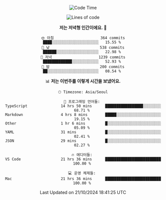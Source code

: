 <div align='center'>
 
<!--START_SECTION:waka-->
![Code Time](http://img.shields.io/badge/Code%20Time-3%2C897%20hrs%2013%20mins-blue)

![Lines of code](https://img.shields.io/badge/%EC%A0%80%EB%8A%94%20%EC%97%AC%ED%83%9C%EA%B9%8C%EC%A7%80%20-1.4%20million%20%EC%A4%84%EC%9D%98%20%EC%BD%94%EB%93%9C%EB%A5%BC%20%EC%9E%91%EC%84%B1%ED%96%88%EC%96%B4%EC%9A%94.-blue)

**저는 저녁형 인간이에요. 🦉** 

```text
🌞 아침                     364 commits         ████░░░░░░░░░░░░░░░░░░░░░   15.55 % 
🌆 낮　                     538 commits         ██████░░░░░░░░░░░░░░░░░░░   22.98 % 
🌃 저녁                     1239 commits        █████████████░░░░░░░░░░░░   52.93 % 
🌙 밤　                     200 commits         ██░░░░░░░░░░░░░░░░░░░░░░░   08.54 % 
```


📊 **저는 이번주를 이렇게 시간을 보냈어요.** 

```text
🕑︎ Timezone: Asia/Seoul

💬 프로그래밍 언어들: 
TypeScript               14 hrs 50 mins      █████████████████░░░░░░░░   68.71 % 
Markdown                 4 hrs 8 mins        █████░░░░░░░░░░░░░░░░░░░░   19.15 % 
Other                    1 hr 6 mins         █░░░░░░░░░░░░░░░░░░░░░░░░   05.09 % 
YAML                     31 mins             █░░░░░░░░░░░░░░░░░░░░░░░░   02.41 % 
JSON                     29 mins             █░░░░░░░░░░░░░░░░░░░░░░░░   02.27 % 

🔥 에디터들: 
VS Code                  21 hrs 36 mins      █████████████████████████   100.00 % 

💻 운영 체제들: 
Mac                      21 hrs 36 mins      █████████████████████████   100.00 % 
```


 Last Updated on 21/10/2024 18:41:25 UTC
<!--END_SECTION:waka-->
 </div>
<!---
Emewjin/Emewjin is a ✨ special ✨ repository because its `README.md` (this file) appears on your GitHub profile.
You can click the Preview link to take a look at your changes.
--->
